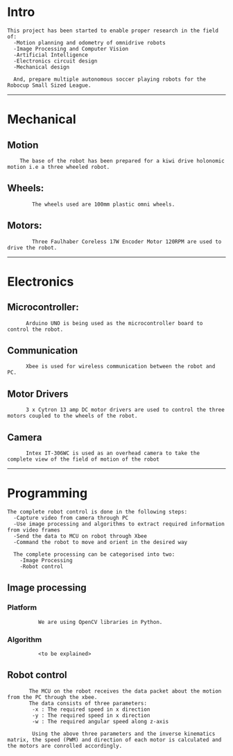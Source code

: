 # Intro
    This project has been started to enable proper research in the field of:
      -Motion planning and odometry of omnidrive robots
      -Image Processing and Computer Vision
      -Artificial Intelligence
      -Electronics circuit design
      -Mechanical design
      
      And, prepare multiple autonomous soccer playing robots for the Robocup Small Sized League.

------------------------------------------------------------------------------------------------------------------------

# Mechanical
    
  ## Motion
        The base of the robot has been prepared for a kiwi drive holonomic motion i.e a three wheeled robot.
        
  ## Wheels:
            The wheels used are 100mm plastic omni wheels.
        
  ## Motors:
            Three Faulhaber Coreless 17W Encoder Motor 120RPM are used to drive the robot.

------------------------------------------------------------------------------------------------------------------------

# Electronics
  
  ## Microcontroller:
          Arduino UNO is being used as the microcontroller board to control the robot.
      
  ## Communication
          Xbee is used for wireless communication between the robot and PC.
      
  ## Motor Drivers
          3 x Cytron 13 amp DC motor drivers are used to control the three motors coupled to the wheels of the robot.
          
  ## Camera
          Intex IT-306WC is used as an overhead camera to take the complete view of the field of motion of the robot

------------------------------------------------------------------------------------------------------------------------

# Programming

    The complete robot control is done in the following steps:
      -Capture video from camera through PC
      -Use image processing and algorithms to extract required information from video frames
      -Send the data to MCU on robot through Xbee
      -Command the robot to move and orient in the desired way
      
      The complete processing can be categorised into two:
        -Image Processing
        -Robot control
        
 ## Image processing
          
   ### Platform
              We are using OpenCV libraries in Python.
              
   ### Algorithm
              <to be explained>
              
 ## Robot control
           The MCU on the robot receives the data packet about the motion from the PC through the xbee.
           The data consists of three parameters:
            -x : The required speed in x direction
            -y : The required speed in x direction
            -w : The required angular speed along z-axis
            
            Using the above three parameters and the inverse kinematics matrix, the speed (PWM) and direction of each motor is calculated and the motors are conrolled accordingly.
             
